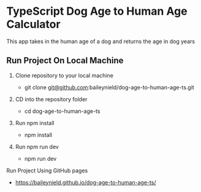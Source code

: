 # TypeScript Dog Age to Human Age Calculator

This app takes in the human age of a dog and returns the age in dog years

## Run Project On Local Machine

1. Clone repository to your local machine
    - git clone git@github.com:baileynield/dog-age-to-human-age-ts.git

2. CD into the repository folder
    - cd dog-age-to-human-age-ts

3. Run npm install
    - npm install

4. Run npm run dev
    - npm run dev

Run Project Using GitHub pages

- https://baileynield.github.io/dog-age-to-human-age-ts/